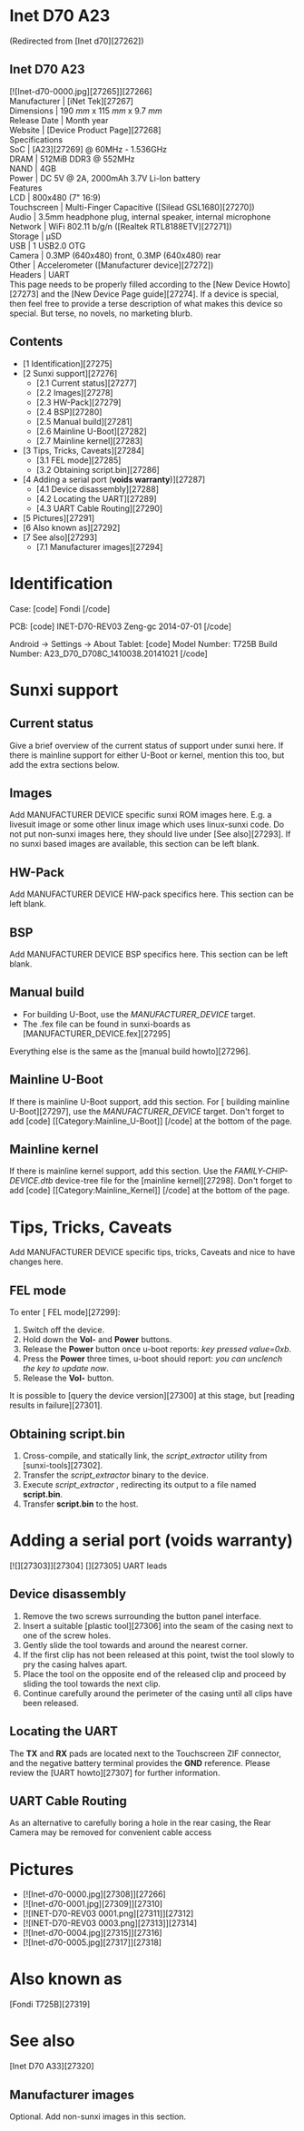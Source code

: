 # Inet D70 A23
(Redirected from [Inet d70][27262])
 
Inet D70 A23  
---  
[![Inet-d70-0000.jpg][27265]][27266]  
Manufacturer |  [iNet Tek][27267]  
Dimensions |  190 _mm_ x 115 _mm_ x 9.7 _mm_  
Release Date |  Month year  
Website |  [Device Product Page][27268]  
Specifications   
SoC |  [A23][27269] @ 60MHz - 1.536GHz   
DRAM |  512MiB DDR3 @ 552MHz   
NAND |  4GB   
Power |  DC 5V @ 2A, 2000mAh 3.7V Li-Ion battery   
Features   
LCD |  800x480 (7" 16:9)   
Touchscreen |  Multi-Finger Capacitive ([Silead GSL1680][27270])   
Audio |  3.5mm headphone plug, internal speaker, internal microphone   
Network |  WiFi 802.11 b/g/n ([Realtek RTL8188ETV][27271])   
Storage |  µSD   
USB |  1 USB2.0 OTG   
Camera |  0.3MP (640x480) front, 0.3MP (640x480) rear   
Other |  Accelerometer ([Manufacturer device][27272])   
Headers |  UART   
This page needs to be properly filled according to the [New Device Howto][27273] and the [New Device Page guide][27274].
If a device is special, then feel free to provide a terse description of what makes this device so special. But terse, no novels, no marketing blurb.
  

## Contents
  * [1 Identification][27275]
  * [2 Sunxi support][27276]
    * [2.1 Current status][27277]
    * [2.2 Images][27278]
    * [2.3 HW-Pack][27279]
    * [2.4 BSP][27280]
    * [2.5 Manual build][27281]
    * [2.6 Mainline U-Boot][27282]
    * [2.7 Mainline kernel][27283]
  * [3 Tips, Tricks, Caveats][27284]
    * [3.1 FEL mode][27285]
    * [3.2 Obtaining script.bin][27286]
  * [4 Adding a serial port (**voids warranty**)][27287]
    * [4.1 Device disassembly][27288]
    * [4.2 Locating the UART][27289]
    * [4.3 UART Cable Routing][27290]
  * [5 Pictures][27291]
  * [6 Also known as][27292]
  * [7 See also][27293]
    * [7.1 Manufacturer images][27294]

# Identification
Case: 
[code] 
    Fondi
[/code]
  
PCB: 
[code] 
    INET-D70-REV03
    Zeng-gc 2014-07-01
[/code]
  
Android -> Settings -> About Tablet: 
[code] 
    Model Number: T725B
    Build Number: A23_D70_D708C_1410038.20141021
[/code]
  

# Sunxi support
## Current status
Give a brief overview of the current status of support under sunxi here. If there is mainline support for either U-Boot or kernel, mention this too, but add the extra sections below.
  

## Images
Add MANUFACTURER DEVICE specific sunxi ROM images here. E.g. a livesuit image or some other linux image which uses linux-sunxi code. Do not put non-sunxi images here, they should live under [See also][27293]. If no sunxi based images are available, this section can be left blank.
  

## HW-Pack
Add MANUFACTURER DEVICE HW-pack specifics here. This section can be left blank.
  

## BSP
Add MANUFACTURER DEVICE BSP specifics here. This section can be left blank.
  

## Manual build
  * For building U-Boot, use the _MANUFACTURER_DEVICE_ target.
  * The .fex file can be found in sunxi-boards as [MANUFACTURER_DEVICE.fex][27295]

Everything else is the same as the [manual build howto][27296]. 
  

## Mainline U-Boot
If there is mainline U-Boot support, add this section.
For [ building mainline U-Boot][27297], use the _MANUFACTURER_DEVICE_ target. 
Don't forget to add 
[code]
    [[Category:Mainline_U-Boot]]
[/code]
at the bottom of the page.
  

## Mainline kernel
If there is mainline kernel support, add this section.
Use the _FAMILY-CHIP-DEVICE.dtb_ device-tree file for the [mainline kernel][27298]. 
Don't forget to add 
[code]
    [[Category:Mainline_Kernel]]
[/code]
at the bottom of the page.
  

# Tips, Tricks, Caveats
Add MANUFACTURER DEVICE specific tips, tricks, Caveats and nice to have changes here.
  

## FEL mode
To enter [ FEL mode][27299]: 
  1. Switch off the device.
  2. Hold down the **Vol-** and **Power** buttons.
  3. Release the **Power** button once u-boot reports: _key pressed value=0xb_.
  4. Press the **Power** three times, u-boot should report: _you can unclench the key to update now_.
  5. Release the **Vol-** button.

  
It is possible to [query the device version][27300] at this stage, but [reading results in failure][27301]. 
  

## Obtaining script.bin
  1. Cross-compile, and statically link, the _script_extractor_ utility from [sunxi-tools][27302].
  2. Transfer the _script_extractor_ binary to the device.
  3. Execute _script_extractor_ , redirecting its output to a file named **script.bin**.
  4. Transfer **script.bin** to the host.

  

# Adding a serial port (**voids warranty**)
[![][27303]][27304]
[][27305]
UART leads
## Device disassembly
  1. Remove the two screws surrounding the button panel interface.
  2. Insert a suitable [plastic tool][27306] into the seam of the casing next to one of the screw holes.
  3. Gently slide the tool towards and around the nearest corner.
  4. If the first clip has not been released at this point, twist the tool slowly to pry the casing halves apart.
  5. Place the tool on the opposite end of the released clip and proceed by sliding the tool towards the next clip.
  6. Continue carefully around the perimeter of the casing until all clips have been released.

  

## Locating the UART
The **TX** and **RX** pads are located next to the Touchscreen ZIF connector, and the negative battery terminal provides the **GND** reference. Please review the [UART howto][27307] for further information. 
  

## UART Cable Routing
As an alternative to carefully boring a hole in the rear casing, the Rear Camera may be removed for convenient cable access 
# Pictures
  * [![Inet-d70-0000.jpg][27308]][27266]
  * [![Inet-d70-0001.jpg][27309]][27310]
  * [![INET-D70-REV03 0001.png][27311]][27312]
  * [![INET-D70-REV03 0003.png][27313]][27314]
  * [![Inet-d70-0004.jpg][27315]][27316]
  * [![Inet-d70-0005.jpg][27317]][27318]

# Also known as
[Fondi T725B][27319]
  

# See also
[Inet D70 A33][27320]
  

## Manufacturer images
Optional. Add non-sunxi images in this section.
